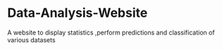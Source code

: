# Data-Analysis-Website
A website to display statistics ,perform predictions and classification of various datasets
